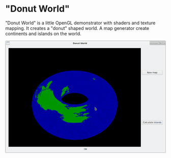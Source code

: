# "Donut World"
"Donut World" is a little OpenGL demonstrator with shaders and texture mapping.
It creates a "donut" shaped world. A map generator create continents and
islands on the world.

![Donut World](donut-world.png "Donat World")

